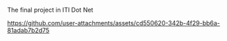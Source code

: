 The final project in ITI Dot Net 

https://github.com/user-attachments/assets/cd550620-342b-4f29-bb6a-81adab7b2d75

